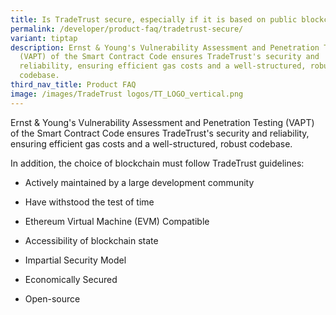 ```yaml
---
title: Is TradeTrust secure, especially if it is based on public blockchain?
permalink: /developer/product-faq/tradetrust-secure/
variant: tiptap
description: Ernst & Young's Vulnerability Assessment and Penetration Testing
  (VAPT) of the Smart Contract Code ensures TradeTrust's security and
  reliability, ensuring efficient gas costs and a well-structured, robust
  codebase.
third_nav_title: Product FAQ
image: /images/TradeTrust logos/TT_LOGO_vertical.png
---
```

<p>Ernst &amp; Young's Vulnerability Assessment and Penetration Testing (VAPT)
of the Smart Contract Code ensures TradeTrust's security and reliability,
ensuring efficient gas costs and a well-structured, robust codebase.</p>
<p>In addition, the choice of blockchain must follow TradeTrust guidelines:</p>
<ul data-tight="true" class="tight">
<li>
<p>Actively maintained by a large development community</p>
</li>
<li>
<p>Have withstood the test of time</p>
</li>
<li>
<p>Ethereum Virtual Machine (EVM) Compatible</p>
</li>
<li>
<p>Accessibility of blockchain state</p>
</li>
<li>
<p>Impartial Security Model</p>
</li>
<li>
<p>Economically Secured</p>
</li>
<li>
<p>Open-source</p>
</li>
</ul>
<p></p>